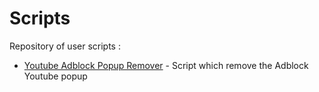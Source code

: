 # Scripts
Repository of user scripts : 

- [Youtube Adblock Popup Remover](https://github.com/NonoL3Robot/Scripts/raw/main/Youtube/AdblockPopupRemover.user.js) - Script which remove the Adblock Youtube popup
